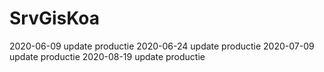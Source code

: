 ﻿# SrvGisKoa
2020-06-09 update productie
2020-06-24 update productie
2020-07-09 update productie
2020-08-19 update productie
